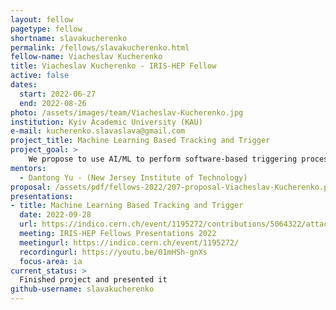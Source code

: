 ```yaml
---
layout: fellow
pagetype: fellow
shortname: slavakucherenko
permalink: /fellows/slavakucherenko.html
fellow-name: Viacheslav Kucherenko
title: Viacheslav Kucherenko - IRIS-HEP Fellow
active: false
dates:
  start: 2022-06-27
  end: 2022-08-26
photo: /assets/images/team/Viacheslav-Kucherenko.jpg
institution: Kyiv Academic University (KAU)
e-mail: kucherenko.slavaslava@gmail.com
project_title: Machine Learning Based Tracking and Trigger
project_goal: >
    We propose to use AI/ML to perform software-based triggering processing and recognise complex patterns of particle decays. This project will focus on tracking algorithms, which can effectively identify tracks of the particles, having the phase-space distribution of points on detectors. Using geometrical constraints and a graph neural networks approach it is possible not only to identify tracks but also to apply trigger detection classification on the preprocessed tracks. After having a model, the goal would be to fine-tune the best approaches and compare their final metrics.
mentors:
  - Dantong Yu - (New Jersey Institute of Technology)
proposal: /assets/pdf/fellows-2022/207-proposal-Viacheslav-Kucherenko.pdf
presentations:
- title: Machine Learning Based Tracking and Trigger
  date: 2022-09-28
  url: https://indico.cern.ch/event/1195272/contributions/5064322/attachments/2518087/4329522/IRIS_project_presentation_V_Kucherenko.pdf
  meeting: IRIS-HEP Fellows Presentations 2022
  meetingurl: https://indico.cern.ch/event/1195272/
  recordingurl: https://youtu.be/01mHSh-gnXs
  focus-area: ia
current_status: >
  Finished project and presented it
github-username: slavakucherenko
---
```

